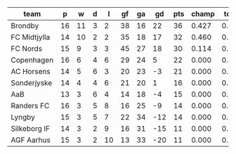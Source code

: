|     team     | p  | w  | d | l  | gf | ga | gd  | pts | champ | top2  | top3  | top4  |  5-7  | bot4  | bot3  | bot2  |
|--------------|----|----|---|----|----|----|-----|-----|-------|-------|-------|-------|-------|-------|-------|-------|
| Brondby      | 16 | 11 | 3 |  2 | 38 | 16 |  22 |  36 | 0.427 | 0.835 | 0.999 | 1.000 | 0.000 | 0.000 | 0.000 | 0.000|
| FC Midtjylla | 14 | 10 | 2 |  2 | 35 | 18 |  17 |  32 | 0.460 | 0.774 | 0.997 | 1.000 | 0.000 | 0.000 | 0.000 | 0.000|
| FC Nords     | 15 |  9 | 3 |  3 | 45 | 27 |  18 |  30 | 0.114 | 0.390 | 0.979 | 0.999 | 0.001 | 0.000 | 0.000 | 0.000|
| Copenhagen   | 16 |  6 | 4 |  6 | 29 | 24 |   5 |  22 | 0.000 | 0.000 | 0.003 | 0.290 | 0.701 | 0.009 | 0.001 | 0.000|
| AC Horsens   | 14 |  5 | 6 |  3 | 20 | 23 |  -3 |  21 | 0.000 | 0.001 | 0.021 | 0.529 | 0.460 | 0.011 | 0.001 | 0.000|
| Sonderjyske  | 14 |  4 | 4 |  6 | 21 | 20 |   1 |  16 | 0.000 | 0.000 | 0.001 | 0.097 | 0.768 | 0.135 | 0.037 | 0.010|
| AaB          | 13 |  3 | 6 |  4 | 14 | 18 |  -4 |  15 | 0.000 | 0.000 | 0.001 | 0.082 | 0.705 | 0.214 | 0.080 | 0.031|
| Randers FC   | 16 |  3 | 5 |  8 | 16 | 25 |  -9 |  14 | 0.000 | 0.000 | 0.000 | 0.000 | 0.060 | 0.940 | 0.774 | 0.450|
| Lyngby       | 15 |  3 | 5 |  7 | 22 | 34 | -12 |  14 | 0.000 | 0.000 | 0.000 | 0.003 | 0.214 | 0.784 | 0.419 | 0.198|
| Silkeborg IF | 14 |  3 | 2 |  9 | 16 | 31 | -15 |  11 | 0.000 | 0.000 | 0.000 | 0.000 | 0.067 | 0.932 | 0.791 | 0.569|
| AGF Aarhus   | 15 |  3 | 2 | 10 | 13 | 33 | -20 |  11 | 0.000 | 0.000 | 0.000 | 0.000 | 0.026 | 0.974 | 0.897 | 0.742|
